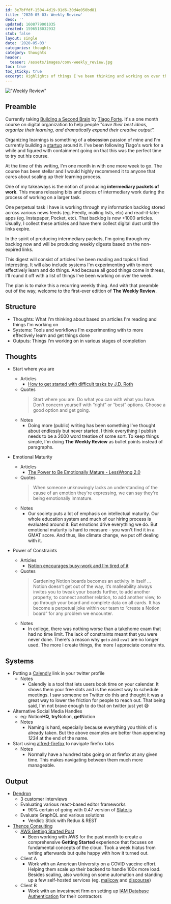 ```yaml
---
id: 3e7bffdf-1504-4d19-91d6-30d4e050bd81
title: '2020-05-03: Weekly Review'
desc: ''
updated: 1608779001035
created: 1596518032932
stub: false
layout: single
date: '2020-05-03'
categories: thoughts
category: thoughts
header:
  teaser: /assets/images/conv-weekly_review.jpg
toc: true
toc_sticky: true
excerpt: Highlights of things I've been thinking and working on over the week
---
```


!["Weekly Review"](https://kevinslin-images.s3.us-west-2.amazonaws.com/images/conv-weekly_review.jpg)

## Preamble

Currently taking [Building a Second Brain](https://www.buildingasecondbrain.com/) by [Tiago Forte](https://twitter.com/fortelabs). It's a one month course on digital organization to help people _"save their best ideas, organize their learning, and dramatically expand their creative output"._

Organizing learnings is something of a ~~obsession~~ passion of mine and I'm currently building a [startup](https://dendron.so) around it. I've been following Tiago's work for a while and figured with containment going on that this was the perfect time to try out his course.

At the time of this writing, I'm one month in with one more week to go. The course has been stellar and I would highly recommend it to anyone that cares about scaling up their learning process.

One of my takeaways is the notion of producing **intermediary packets of work**. This means releasing bits and pieces of intermediary work during the process of working on a larger task.

One perpetual task I have is working through my information backlog stored across various news feeds (eg. Feedly, mailing lists, etc) and read-it-later apps (eg. Instapaper, Pocket, etc). That backlog is now +1000 articles. Usually, I collect these articles and have them collect digital dust until the links expire.

In the spirit of producing intermediary packets, I'm going through my backlog now and will be producing weekly digests based on the non-expired links.

This digest will consist of articles I've been reading and topics I find interesting. It will also include systems I'm experimenting with to more effectively learn and do things. And because all good things come in threes, I'll round it off with a list of things I've been working on over the week.

The plan is to make this a recurring weekly thing. And with that preamble out of the way, welcome to the first-ever edition of **The Weekly Review**.

## Structure

- Thoughts: What I'm thinking about based on articles I'm reading and things I'm working on
- Systems: Tools and workflows I'm experimenting with to more effectively learn and get things done
- Outputs: Things I'm working on in various stages of completion

## Thoughts

- Start where you are

  - Articles
    - [How to get started with difficult tasks by J.D. Roth](https://www.getrichslowly.org/how-to-get-started/)
  - Quotes
    > Start where you are. Do what you can with what you have. Don't concern yourself with “right” or “best” options. Choose a good option and get going.
  - Notes
    - Doing more (public) writing has been something I've thought about endlessly but never started. I think everything I publish needs to be a 2000 word treatise of some sort. To keep things simple, I'm doing **The Weekly Review** as bullet points instead of paragraphs.

- Emotional Maturity
  - Articles
    - [The Power to Be Emotionally Mature - LessWrong 2.0](https://www.lesswrong.com/posts/h9ZfYJtpKYxBnGymP/the-power-to-be-emotionally-mature)
  - Quotes
    > When someone unknowingly lacks an understanding of the cause of an emotion they're expressing, we can say they're being emotionally immature.
  - Notes
    - Our society puts a lot of emphasis on intellectual maturity. Our whole education system and much of our hiring process is evaluated around it. But emotions drive everything we do. But emotional maturity is hard to measure - you won't find it in a GMAT score. And thus, like climate change, we put off dealing with it.
- Power of Constraints
  - Articles
    - [Notion encourages busy-work and I’m tired of it](https://medium.com/diesdas-direct/notion-encourages-busy-work-and-im-tired-of-it-b1e049edb663)
  - Quotes
    > Gardening Notion boards becomes an activity in itself … Notion doesn’t get out of the way, it’s malleability always invites you to tweak your boards further, to add another property, to connect another relation, to add another view, to go through your board and complete data on all cards. It has become a perpetual joke within our team to “create a Notion board” for any problem we encounter.
  - Notes
    - In college, there was nothing worse than a takehome exam that had no time limit. The lack of constraints meant that you were never done. There's a reason why `goto` and `eval` are no longer used. The more I create things, the more I appreciate constraints.

## Systems

- Putting a [Calendly](https://calendly.com/) link in your twitter profile
  - Notes
    - Calendly is a tool that lets users book time on your calendar. It shows them your free slots and is the easiest way to schedule meetings. I saw someone on Twitter do this and thought it was a great way to lower the friction for people to reach out. That being said, I'm not brave enough to do that on twitter just yet 😅
- Alternative Social Media Handles
  - eg: Notion**HQ**, **try**Notion, **get**Notion
  - Notes
    - Naming is hard, especially because everything you think of is already taken. But the above examples are better than appending _1234_ at the end of the name.
- Start using [alfred-firefox](https://github.com/deanishe/alfred-firefox) to navigate firefox tabs
  - Notes
    - Normally have a hundred tabs going on at firefox at any given time. This makes navigating between them much more manageable.

## Output

- [Dendron](http://dendron.so/)
  - 3 customer interviews
  - Evaluating various react-based editor frameworks
    - 90% certain of going with 0.47 version of [Slate.js](https://www.slatejs.org/)
  - Evaluate GraphQL and various solutions
    - Verdict: Stick with Redux & REST
- [Thence Consulting](https://thence.io/)
  - [AWS Getting Started Post](https://twitter.com/kevins8/status/1256371535767453696?s=20)
    - Been working with AWS for the past month to create a comprehensive **Getting Started** experience that focuses on fundamental concepts of the cloud. Took a week hiatus from writing afterwards but quite happy with how it turned out.
  - Client A
    - Work with an American University on a COVID vaccine effort. Helping them scale up their backend to handle 100x more load. Besides scaling, also working on some automation and standing up a few self-hosted services (eg. [mailcow](https://mailcow.email/) and [discourse](https://discourse.org/))
  - Client B
    - Work with an investment firm on setting up [IAM Database Authentication](https://docs.aws.amazon.com/AmazonRDS/latest/UserGuide/UsingWithRDS.IAMDBAuth.html) for their contractors
